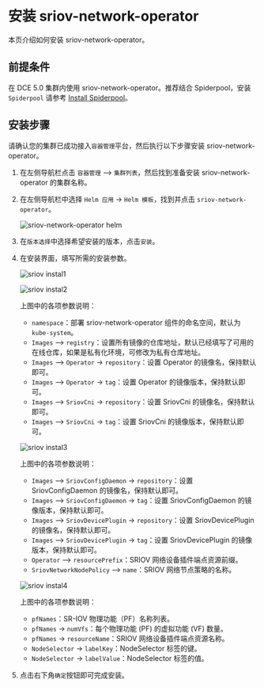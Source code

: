 # 安装 sriov-network-operator

本页介绍如何安装 sriov-network-operator。

## 前提条件

在 DCE 5.0 集群内使用 sriov-network-operator。推荐结合 Spiderpool，安装 `Spiderpool`
请参考 [Install Spiderpool](../spiderpool/install.md)。

## 安装步骤

请确认您的集群已成功接入`容器管理`平台，然后执行以下步骤安装 sriov-network-operator。

1. 在左侧导航栏点击 `容器管理` —> `集群列表`，然后找到准备安装 sriov-network-operator 的集群名称。

2. 在左侧导航栏中选择 `Helm 应用` -> `Helm 模板`，找到并点击 `sriov-network-operator`。

    ![sriov-network-operator helm](https://docs.daocloud.io/daocloud-docs-images/docs/zh/docs/network/images/helm-sriov-network-operator.png)

3. 在`版本选择`中选择希望安装的版本，点击`安装`。

4. 在安装界面，填写所需的安装参数。

    ![sriov instal1](https://docs.daocloud.io/daocloud-docs-images/docs/zh/docs/network/images/sriov-network-operator-install-1.png)

    ![sriov instal2](https://docs.daocloud.io/daocloud-docs-images/docs/zh/docs/network/images/sriov-network-operator-install-2.png)

    上图中的各项参数说明：

    - `namespace`：部署 sriov-network-operator 组件的命名空间，默认为 `kube-system`。
    - `Images` —> `registry`：设置所有镜像的仓库地址，默认已经填写了可用的在线仓库，如果是私有化环境，可修改为私有仓库地址。
    - `Images` —> `Operator` -> `repository`：设置 Operator 的镜像名，保持默认即可。
    - `Images` —> `Operator` -> `tag`：设置 Operator 的镜像版本，保持默认即可。
    - `Images` —> `SriovCni` -> `repository`：设置 SriovCni 的镜像名，保持默认即可。
    - `Images` —> `SriovCni` -> `tag`：设置 SriovCni 的镜像版本，保持默认即可。

    ![sriov instal3](https://docs.daocloud.io/daocloud-docs-images/docs/zh/docs/network/images/sriov-network-operator-install-3.png)

    上图中的各项参数说明：

    - `Images` —> `SriovConfigDaemon` -> `repository`：设置 SriovConfigDaemon 的镜像名，保持默认即可。
    - `Images` —> `SriovConfigDaemon` -> `tag`：设置 SriovConfigDaemon 的镜像版本，保持默认即可。
    - `Images` —> `SriovDevicePlugin` -> `repository`：设置 SriovDevicePlugin 的镜像名，保持默认即可。
    - `Images` —> `SriovDevicePlugin` -> `tag`：设置 SriovDevicePlugin 的镜像版本，保持默认即可。
    - `Operator` —> `resourcePrefix`：SRIOV 网络设备插件端点资源前缀。
    - `SriovNetworkNodePolicy` —> `name`：SRIOV 网络节点策略的名称。

    ![sriov instal4](https://docs.daocloud.io/daocloud-docs-images/docs/zh/docs/network/images/sriov-network-operator-install-4.png)

    上图中的各项参数说明：

    - `pfNames`：SR-IOV 物理功能（PF）名称列表。
    - `pfNames` -> `numVfs`：每个物理功能 (PF) 的虚拟功能 (VF) 数量。
    - `pfNames` -> `resourceName`：SRIOV 网络设备插件端点资源名称。
    - `NodeSelector` -> `labelKey`：NodeSelector 标签的键。
    - `NodeSelector` -> `labelValue`：NodeSelector 标签的值。

5. 点击右下角`确定`按钮即可完成安装。
